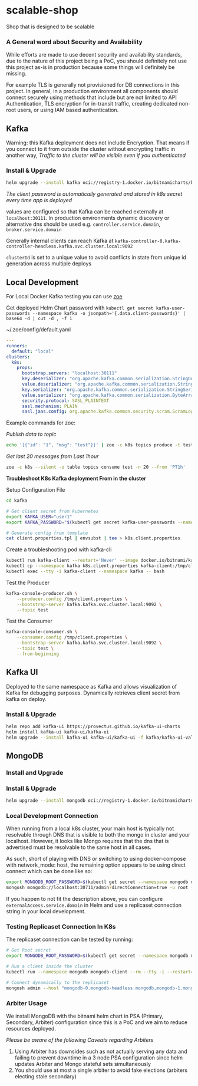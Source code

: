 # scalable-shop
Shop that is designed to be scalable

### A General word about Security and Availability

While efforts are made to use decent security and availability standards, due to the nature of this project being a PoC, you should definitely not use this project as-is in production because some things will definitely be missing.

For example TLS is generally not provisioned for DB connections in this project. In general, in a production environment all components should connect securely using methods that include but are not limited to API Authentication, TLS encryption for in-transit traffic, creating dedicated non-root users, or using IAM based authentication.

## Kafka 

Warning: this Kafka deployment does not include Encryption. That means if you connect to it from outside the cluster without encrypting traffic in another way, *Traffic to the cluster will be visible even if you authenticated*

### Install & Upgrade

```bash
helm upgrade --install kafka oci://registry-1.docker.io/bitnamicharts/kafka -f kafka/kafka-values.yaml --namespace kafka --create-namespace
```

*The client password is automatically generated and stored in k8s secret every time app is deployed*

values are configured so that Kafka can be reached externally at `localhost:30111`. In production environments dynamic discovery or alternative dns should be used e.g. `controller.service.domain`, `broker.service.domain`

Generally internal clients can reach Kafka at `kafka-controller-0.kafka-controller-headless.kafka.svc.cluster.local:9092`

`clusterId` is set to a unique value to avoid conflicts in state from unique id generation across multiple deploys

## Local Development

For Local Docker Kafka testing you can use [zoe](https://adevinta.github.io/zoe/) 

Get deployed Helm Chart password with `kubectl get secret kafka-user-passwords --namespace kafka -o jsonpath='{.data.client-passwords}' | base64 -d | cut -d , -f 1`

~/.zoe/config/default.yaml 

```yaml
---
runners:
  default: "local"
clusters:
  k8s:
    props:
      bootstrap.servers: "localhost:30111"
      key.deserializer: "org.apache.kafka.common.serialization.StringDeserializer"
      value.deserializer: "org.apache.kafka.common.serialization.StringDeserializer"
      key.serializer: "org.apache.kafka.common.serialization.StringSerializer"
      value.serializer: "org.apache.kafka.common.serialization.ByteArraySerializer"
      security.protocol: SASL_PLAINTEXT
      sasl.mechanism: PLAIN
      sasl.jaas.config: org.apache.kafka.common.security.scram.ScramLoginModule required username="user1" password="results_of_kubectl_get_secret";
```

Example commands for zoe:

*Publish data to topic*

```bash
echo '[{"id": "1", "msg": "test"}]' | zoe -c k8s topics produce -t test  --from-stdin --key-path id
```

*Get last 20 messages from Last 1hour*

```bash
zoe -c k8s --silent -o table topics consume test -n 20 --from 'PT1h'
```

**Troubleshoot K8s Kafka deployment From in the cluster**

Setup Configuration File

```bash
cd kafka

# Get client secret from kubernetes
export KAFKA_USER="user1"
export KAFKA_PASSWORD="$(kubectl get secret kafka-user-passwords --namespace kafka -o jsonpath='{.data.client-passwords}' | base64 -d | cut -d , -f 1)";

# Generate config from template
cat client.properties.tpl | envsubst | tee > k8s.client.properties
```

Create a troubleshooting pod with kafka-cli

```bash
kubectl run kafka-client --restart='Never' --image docker.io/bitnami/kafka:3.7.0-debian-12-r6 --namespace kafka --command -- sleep infinity
kubectl cp --namespace kafka k8s.client.properties kafka-client:/tmp/client.properties
kubectl exec --tty -i kafka-client --namespace kafka -- bash
```

Test the Producer

```bash
kafka-console-producer.sh \
    --producer.config /tmp/client.properties \
    --bootstrap-server kafka.kafka.svc.cluster.local:9092 \
    --topic test
```

Test the Consumer

```bash
kafka-console-consumer.sh \
    --consumer.config /tmp/client.properties \
    --bootstrap-server kafka.kafka.svc.cluster.local:9092 \
    --topic test \
    --from-beginning
```

## Kafka UI

Deployed to the same namespace as Kafka and allows visualization of Kafka for debugging purposes. Dynamically retrieves client secret from kafka on deploy.

### Install & Upgrade

```bash
helm repo add kafka-ui https://provectus.github.io/kafka-ui-charts
helm install kafka-ui kafka-ui/kafka-ui
helm upgrade --install kafka-ui kafka-ui/kafka-ui -f kafka/kafka-ui-values.yaml --namespace kafka --create-namespace
```

## MongoDB

### Install and Upgrade

### Install & Upgrade

```bash
helm upgrade --install mongodb oci://registry-1.docker.io/bitnamicharts/mongodb -f mongodb/values.yaml --namespace mongodb --create-namespace 
```

### Local Development Connection

When running from a local k8s cluster, your main host is typically not resolvable through DNS that is visible to both the mongo in cluster and your localhost. However, it looks like Mongo requires that the dns that is advertised must be resolvable to the same host in all cases.

As such, short of playing with DNS or switching to using docker-compose with network_mode: host, the remaining option appears to be using direct connect which can be done like so:

```bash
export MONGODB_ROOT_PASSWORD=$(kubectl get secret --namespace mongodb mongodb -o jsonpath="{.data.mongodb-root-password}" | base64 -d)
mongosh mongodb://localhost:30711/admin?directConnection=true -u root -p $MONGODB_ROOT_PASSWORD
```

If you happen to not fit the description above, you can configure `externalAccess.service.domain` in Helm and use a replicaset connection string in your local development.

### Testing Replicaset Connection In K8s

The replicaset connection can be tested by running:

```bash
# Get Root secret
export MONGODB_ROOT_PASSWORD=$(kubectl get secret --namespace mongodb mongodb -o jsonpath="{.data.mongodb-root-password}" | base64 -d)

# Run a client inside the cluster
kubectl run --namespace mongodb mongodb-client --rm --tty -i --restart='Never' --env="MONGODB_ROOT_PASSWORD=$MONGODB_ROOT_PASSWORD" --image docker.io/bitnami/mongodb:7.0.11-debian-12-r0 --command -- bash

# Connect dynamically to the replicaset
mongosh admin --host "mongodb-0.mongodb-headless.mongodb,mongodb-1.mongodb-headless.mongodb" --authenticationDatabase admin -u root -p $MONGODB_ROOT_PASSWORD
```

### Arbiter Usage

We install MongoDB with the bitnami helm chart in PSA (Primary, Secondary, Arbiter) configuration since this is a PoC and we aim to reduce resources deployed.

*Please be aware of the following Caveats regarding Arbiters*

1. Using Arbiter has downsides such as not actually serving any data and failing to prevent downtime in a 3 node PSA configuration since helm updates Arbiter and Mongo stateful sets simultaneously
2. You should use at most a single arbiter to avoid fake elections (arbiters electing stale secondary)